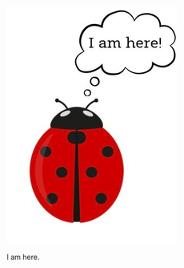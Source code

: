 ![Image](277691342_4391624447605501_4827505982951823747_n.jpg)

I am here.

<style>
  footer {
    display: none;
  }
  header {
    display: none;
  }
</style>
